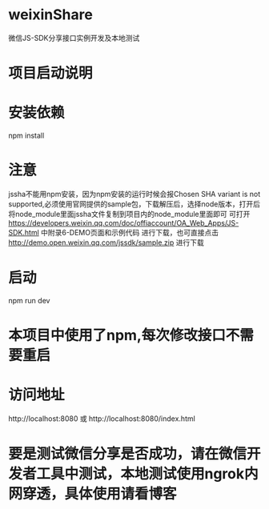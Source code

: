 # weixinShare
微信JS-SDK分享接口实例开发及本地测试

# 项目启动说明

# 安装依赖

npm install 

# 注意
jssha不能用npm安装，因为npm安装的运行时候会报Chosen SHA variant is not supported,必须使用官网提供的sample包，下载解压后，选择node版本，打开后将node_module里面jssha文件复制到项目内的node_module里面即可 可打开
https://developers.weixin.qq.com/doc/offiaccount/OA_Web_Apps/JS-SDK.html
中附录6-DEMO页面和示例代码 进行下载，也可直接点击
http://demo.open.weixin.qq.com/jssdk/sample.zip 
进行下载

# 启动

npm run dev 

# 本项目中使用了npm,每次修改接口不需要重启

# 访问地址

http://localhost:8080  或 http://localhost:8080/index.html

# 要是测试微信分享是否成功，请在微信开发者工具中测试，本地测试使用ngrok内网穿透，具体使用请看博客